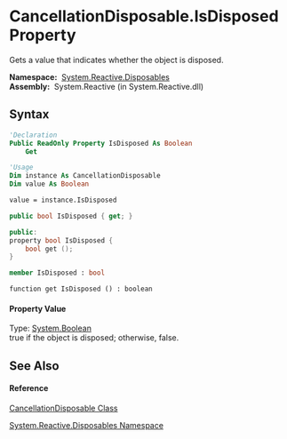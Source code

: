 # CancellationDisposable.IsDisposed Property

Gets a value that indicates whether the object is disposed.

**Namespace:**  [System.Reactive.Disposables](System.Reactive.Disposables\System.Reactive.Disposables.md)  
**Assembly:**  System.Reactive (in System.Reactive.dll)

## Syntax

```vb
'Declaration
Public ReadOnly Property IsDisposed As Boolean
    Get
```

```vb
'Usage
Dim instance As CancellationDisposable
Dim value As Boolean

value = instance.IsDisposed
```

```csharp
public bool IsDisposed { get; }
```

```c++
public:
property bool IsDisposed {
    bool get ();
}
```

```fsharp
member IsDisposed : bool
```

```jscript
function get IsDisposed () : boolean
```

#### Property Value

Type: [System.Boolean](https://msdn.microsoft.com/en-us/library/a28wyd50)  
true if the object is disposed; otherwise, false.

## See Also

#### Reference

[CancellationDisposable Class](CancellationDisposable\CancellationDisposable.md)

[System.Reactive.Disposables Namespace](System.Reactive.Disposables\System.Reactive.Disposables.md)





